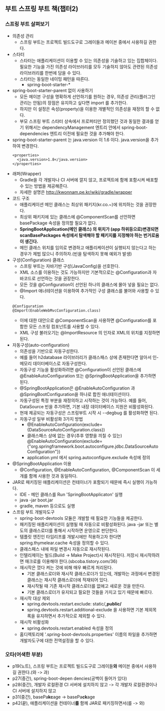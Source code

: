 ## 부트 스프링 부트 책(챕터2)
### 스프링 부트 살펴보기

* 의존성 관리
  * 스프링 부트는 프로젝트 빌드도구로 그레이들과 메이븐 중에서 사용하길 권한다.
* 스타터
  * 스타터는 애플리케이션이 이용할 수 있는 의존성을 기술하고 있는 집합체이다. 필요한 기능을 가진 의존성 라이브러리를 모두 기술하지 않아도 관련된 의존성 라이브러리를 한번에 담을 수 있다.
  * 스타터는 동일한 네이밍 패턴을 따른다.
    * spring-boot-starter-*
* spring-boot-starter-parent 없이 사용하기
  * 모든 메이븐 구성을 명확하게 선언하기를 원하는 경우, 의존성 관리(플러그인 관리는 안됨)의 장점은 유지하고 싶다면 <scope>import</scope> 를 추가한다.
  * 하지만 이 설정은 속성(property)을 이용한 개별적인 의존성을 재정의 할 수 없다.
  * 부모 스프링 부트 스타터 상속에서 프로퍼티만 정의했던 것과 동일한 결과를 얻기 위해서는 dependencyManagement 엔트리 안에서 spring-boot-dependencies 엔트리 이전에 필요한 것을 추가해야 한다.
* spring-boot-starter-parent 는 java.version 이 1.6 이다. java.version을 추가하여 변경한다.
  ```
  <properties>
    <java.version>1.8</java.version>
  </properties>
  ```
* 래퍼(Wrapper)
  * Gradle을 각 개발자나 CI 서버에 깔지 않고, 프로젝트에 함께 포함시켜 배포할 수 있는 방법을 제공해준다.
  * 자세한 설명은 http://kwonnam.pe.kr/wiki/gradle/wrapper
* 코드 구조
  * 애플리케이션 메인 클래스는 최상위 패키지(kr.co.~)에 위치하는 것을 권장한다.
  * 최상위 패키지에 있는 클래스에 @ComponentScan를 선언하면 basePackage 속성을 정의할 필요가 없다.
  * **SpringBootApplication(메인 클래스) 의 위치가 (app 하위등으로)변경되면 scanBasePackages 속성에서 탐색해야 할 패키지를 지정해야 하는 번거로움이 생긴다.**
  * 메인 클래스 위치를 임의로 변경하고 애플리케이션이 실행되지 않는다고 하는 경우가 제법 많으니 주의하자.(빈을 탐색하지 못해 예외가 발생)
* 구성(Configuration) 클래스
  * 스프링 부트는 자바기반 구성(JavaConfig)을 선호한다.
  * XML 소스를 이용하는 것도 가능하지만 기본적으로는 @Configuration과 자바코드로 선언하는 것을 권장한다.
  * 모든 것을 @Configuration이 선언된 하나의 클래스에 몰아 넣을 필요는 없다.
  * @Import 애너테이션을 이용하여 추가적인 구성 클래스를 불어와 사용할 수 있다.
  ```
  @Configuration
  @Import(EnableWebMvcConfiguration.class)
  ```
  * 이에 대한 대안으로 @ComponentScan을 사용하면 @Configuration를 포함한 모든 스프링 컴포넌트를 사용할 수 있다.
  * XML 구성 불러오기는 @ImportResource 의 인자로 XML의 위치를 지정하면 된다.
* 자동구성(auto-configuration)
  * 의존성을 기반으로 자동구성한다.
  * 예를 들어 h2database 라이브러리가 클래스패스 상에 존재한다면 알아서 인-메모리 데이터베이스로 자동구성한다.
  * 자동구성 기능을 활성화하려면 @Configuration이 선언된 클래스에 @EnableAutoConfiguration 또는 @SpringBootApplication을 추가하면 된다.
  * @SpringBootApplication은 @EnableAutoConfiguration 과 @SpringBootConfiguration을 하나로 합친 애너테이션이다.
  * 자동구성된 특정 부분을 재정의하고 시작하는 것이 가능하다. 예를 들어, DataSource 빈을 추가하면, 기본 내장 데이터베이스 지원은 비활성화된다.
  * 현재 제공되는 자동구성은 스프링부트 시작 시 --degbug 를 활성화하면 된다.
  * 자동구성 일부 비활성화 3가지 방법
    * @EnableAutoConfiguration(exclude={DataSourceAutoConfiguration.class})
    * 클래스패스 상에 없는 경우(추후 영향을 끼칠 수 있는) @EnableAutoConfiguration(exclude={"org.springframework.boot.autoconfigure.jdbc.DataSourceAutoConfiguration"})
    * application.yml 에서 spring.autoconfigure.exclude 속성에 정의
* @SpringBootApplication 이용
  * @Configuration, @EnableAutoConfiguration, @ComponentScan 이 세개를 함께 사용한 것과 동일하다.
* JAR로 패키징된 애플리케이션은 컨테이너가 포함되기 때문에 즉시 실행이 가능하다.
  * IDE - 메인 클래스를 Run 'SpringBootApplicaton' 실행
  * java -jar boot.jar
  * gradle, maven 등으로도 실행
* 스프링 부트 개발자도구
  * spring-boot-devtools 모듈은 개발할 때 필요한 기능들을 제공한다.
  * 패키징된 애플리케이션이 실행될 때 자동으로 비활성화된다. java -jar 또는 별도의 클래스로더를 통해서 시작하면 운영으로 판단한다.
  * 템플릿 엔진인 타임리프를 개발시에만 적용하고자 한다면 spring.thymelear.cache 속성을 정의할 수 있다.
  * 클래스패스 내에 파일 변경시 자동으로 재시작된다.
  * 인텔리제이는 빌드(Build -> Make Project)시 재시작된다. 저장시 재시작하려면 매크로를 이용해야 한다.(sbcoba.tistory.com/36)
  * 재시작은 껐다 켜는 것에 비해 매우 빠르게 처리된다.
    * 기본 클래스로더와 재시작 클래스로더가 있는데, 개발하는 과정에서 변경된 클래스는 재시작 클래스로더에 적재되어 있다.
    * 재시작될 때 기존 재시작 클래스로더를 없애고 새로운 것을 만든다.
    * 기본 클래스로더가 유지되고 필요한 것들을 가지고 있기 때문에 빠르다.
  * 재시작 대상 제외
    * spring.devtools.restart.exclude: static/**,public/**
    * spring.devtools.restart.additional-exclude 을 사용하면 기본 제외목록을 유지하면서 추가적으로 제외할 수 있다.
  * 재시작 비활성화
    * spring.devtools.restart.enabled 속성을 정의
  * 홈디렉토리에 '.spring-boot-devtools.properties' 이름의 파일을 추가하면 개발자도구에 대한 전역설정을 할 수 있다.

### 오타(어색한 부분)
* p19(노트), 스프링 부트는 프로젝트 빌드도구로 그레이들**와** 메이븐 중에서 사용하길 권한다.(와 -> 과)
* p27(중간), spring-boot-depen dencies(공백이 들어가 있다)
* p28(중간), 개발자 로컬환경 CI 서버에 설치하지 않고 -> 각 개발자 로컬환경이나 CI 서버에 설치하지 않고
* p31(중간), basePa**kc**age -> basePa**ck**age
* p42(끝), 애플리케이션을 컨테이너**를** 함께 JAR로 패키징하면서(를 -> 와)
